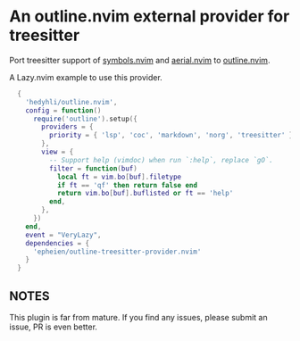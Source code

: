 # An outline.nvim external provider for treesitter

Port treesitter support of [symbols.nvim](https://github.com/oskarrrrrrr/symbols.nvim) and
[aerial.nvim](https://github.com/stevearc/aerial.nvim) to [outline.nvim](https://github.com/hedyhli/outline.nvim).

A Lazy.nvim example to use this provider.

```lua
  {
    'hedyhli/outline.nvim',
    config = function()
      require('outline').setup({
        providers = {
          priority = { 'lsp', 'coc', 'markdown', 'norg', 'treesitter' },
        },
        view = {
          -- Support help (vimdoc) when run `:help`, replace `gO`.
          filter = function(buf)
            local ft = vim.bo[buf].filetype
            if ft == 'qf' then return false end
            return vim.bo[buf].buflisted or ft == 'help'
          end,
        },
      })
    end,
    event = "VeryLazy",
    dependencies = {
      'epheien/outline-treesitter-provider.nvim'
    }
  }
```

## NOTES

This plugin is far from mature. If you find any issues, please submit an issue, PR is even better.
